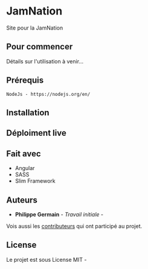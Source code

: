 # JamNation

Site pour la JamNation

## Pour commencer
Détails sur l'utilisation à venir...

## Prérequis
```
NodeJs - https://nodejs.org/en/
```

## Installation



## Déploiment live


## Fait avec

* Angular
* SASS
* Slim Framework

## Auteurs

* **Philippe Germain** - *Travail initiale* -

Vois aussi les [contributeurs](https://github.com/Phil365/JamNation/graphs/contributors) qui ont participé au projet.

## License

Le projet est sous License MIT - 

